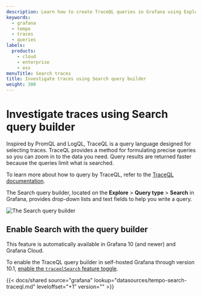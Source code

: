 ```yaml
---
description: Learn how to create TraceQL queries in Grafana using Explore > Search.
keywords:
  - grafana
  - tempo
  - traces
  - queries
labels:
  products:
    - cloud
    - enterprise
    - oss
menuTitle: Search traces
title: Investigate traces using Search query builder
weight: 300
---
```


# Investigate traces using Search query builder

Inspired by PromQL and LogQL, TraceQL is a query language designed for selecting traces.
TraceQL provides a method for formulating precise queries so you can zoom in to the data you need.
Query results are returned faster because the queries limit what is searched.

To learn more about how to query by TraceQL, refer to the [TraceQL documentation](/docs/tempo/latest/traceql).

The Search query builder, located on the **Explore** > **Query type** > **Search** in Grafana, provides drop-down lists and text fields to help you write a query.

![The Search query builder](/media/docs/grafana/data-sources/tempo/query-editor/tempo-ds-query-builder-v11.png)

## Enable Search with the query builder

This feature is automatically available in Grafana 10 (and newer) and Grafana Cloud.

To enable the TraceQL query builder in self-hosted Grafana through version 10.1, [enable the `traceqlSearch` feature toggle](/docs/grafana/latest/setup-grafana/configure-grafana/feature-toggles/).

[//]: # 'Shared content for the Search - TraceQL query builder'

{{< docs/shared source="grafana" lookup="datasources/tempo-search-traceql.md" leveloffset="+1" version="<GRAFANA VERSION>" >}}
